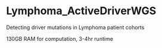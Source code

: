 # Lymphoma_ActiveDriverWGS

Detecting driver mutations in Lymphoma patient cohorts 

130GB RAM for computation, 3-4hr runtime 
